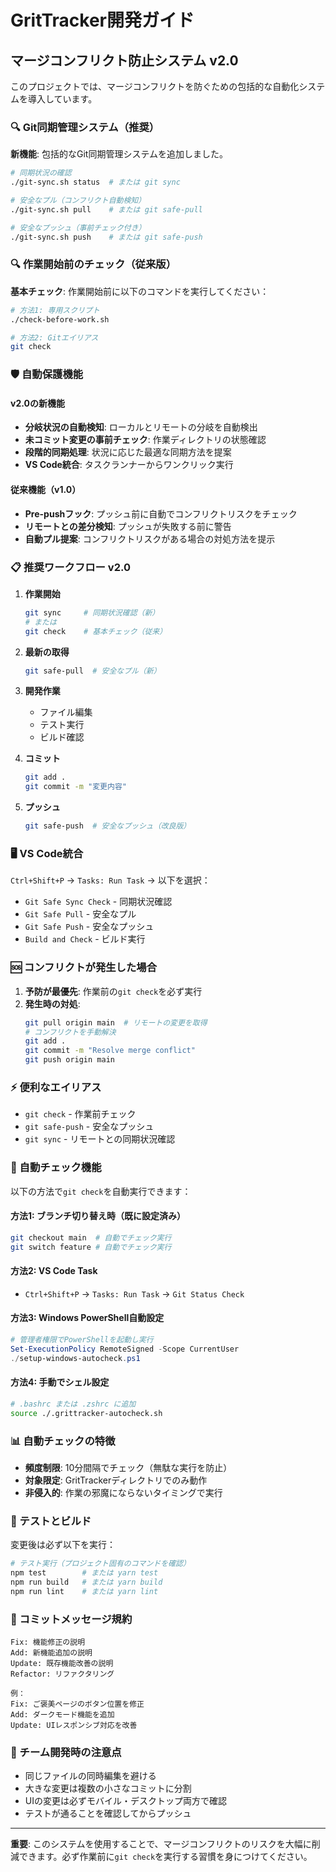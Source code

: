 # GritTracker開発ガイド

## マージコンフリクト防止システム v2.0

このプロジェクトでは、マージコンフリクトを防ぐための包括的な自動化システムを導入しています。

### 🔍 Git同期管理システム（推奨）

**新機能**: 包括的なGit同期管理システムを追加しました。

```bash
# 同期状況の確認
./git-sync.sh status  # または git sync

# 安全なプル（コンフリクト自動検知）
./git-sync.sh pull    # または git safe-pull  

# 安全なプッシュ（事前チェック付き）
./git-sync.sh push    # または git safe-push
```

### 🔍 作業開始前のチェック（従来版）

**基本チェック**: 作業開始前に以下のコマンドを実行してください：

```bash
# 方法1: 専用スクリプト
./check-before-work.sh

# 方法2: Gitエイリアス
git check
```

### 🛡️ 自動保護機能

#### v2.0の新機能
- **分岐状況の自動検知**: ローカルとリモートの分岐を自動検出
- **未コミット変更の事前チェック**: 作業ディレクトリの状態確認
- **段階的同期処理**: 状況に応じた最適な同期方法を提案
- **VS Code統合**: タスクランナーからワンクリック実行

#### 従来機能（v1.0）
- **Pre-pushフック**: プッシュ前に自動でコンフリクトリスクをチェック
- **リモートとの差分検知**: プッシュが失敗する前に警告
- **自動プル提案**: コンフリクトリスクがある場合の対処方法を提示

### 📋 推奨ワークフロー v2.0

1. **作業開始**
   ```bash
   git sync     # 同期状況確認（新）
   # または
   git check    # 基本チェック（従来）
   ```

2. **最新の取得**
   ```bash
   git safe-pull  # 安全なプル（新）
   ```

3. **開発作業**
   - ファイル編集
   - テスト実行
   - ビルド確認

4. **コミット**
   ```bash
   git add .
   git commit -m "変更内容"
   ```

5. **プッシュ**
   ```bash
   git safe-push  # 安全なプッシュ（改良版）
   ```

### 🖥️ VS Code統合

`Ctrl+Shift+P` → `Tasks: Run Task` → 以下を選択：
- `Git Safe Sync Check` - 同期状況確認
- `Git Safe Pull` - 安全なプル
- `Git Safe Push` - 安全なプッシュ
- `Build and Check` - ビルド実行

### 🆘 コンフリクトが発生した場合

1. **予防が最優先**: 作業前の`git check`を必ず実行
2. **発生時の対処**:
   ```bash
   git pull origin main  # リモートの変更を取得
   # コンフリクトを手動解決
   git add .
   git commit -m "Resolve merge conflict"
   git push origin main
   ```

### ⚡ 便利なエイリアス

- `git check` - 作業前チェック
- `git safe-push` - 安全なプッシュ
- `git sync` - リモートとの同期状況確認

### 🤖 自動チェック機能

以下の方法で`git check`を自動実行できます：

#### 方法1: ブランチ切り替え時（既に設定済み）
```bash
git checkout main  # 自動でチェック実行
git switch feature # 自動でチェック実行
```

#### 方法2: VS Code Task
- `Ctrl+Shift+P` → `Tasks: Run Task` → `Git Status Check`

#### 方法3: Windows PowerShell自動設定
```powershell
# 管理者権限でPowerShellを起動し実行
Set-ExecutionPolicy RemoteSigned -Scope CurrentUser
./setup-windows-autocheck.ps1
```

#### 方法4: 手動でシェル設定
```bash
# .bashrc または .zshrc に追加
source ./.grittracker-autocheck.sh
```

### 📊 自動チェックの特徴

- **頻度制限**: 10分間隔でチェック（無駄な実行を防止）
- **対象限定**: GritTrackerディレクトリでのみ動作
- **非侵入的**: 作業の邪魔にならないタイミングで実行

### 🔧 テストとビルド

変更後は必ず以下を実行：

```bash
# テスト実行（プロジェクト固有のコマンドを確認）
npm test        # または yarn test
npm run build   # または yarn build
npm run lint    # または yarn lint
```

### 📝 コミットメッセージ規約

```
Fix: 機能修正の説明
Add: 新機能追加の説明  
Update: 既存機能改善の説明
Refactor: リファクタリング

例：
Fix: ご褒美ページのボタン位置を修正
Add: ダークモード機能を追加
Update: UIレスポンシブ対応を改善
```

### 🤝 チーム開発時の注意点

- 同じファイルの同時編集を避ける
- 大きな変更は複数の小さなコミットに分割
- UIの変更は必ずモバイル・デスクトップ両方で確認
- テストが通ることを確認してからプッシュ

---

**重要**: このシステムを使用することで、マージコンフリクトのリスクを大幅に削減できます。必ず作業前に`git check`を実行する習慣を身につけてください。